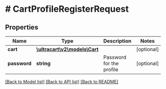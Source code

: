 # # CartProfileRegisterRequest

## Properties

Name | Type | Description | Notes
------------ | ------------- | ------------- | -------------
**cart** | [**\ultracart\v2\models\Cart**](Cart.md) |  | [optional]
**password** | **string** | Password for the profile | [optional]

[[Back to Model list]](../../README.md#models) [[Back to API list]](../../README.md#endpoints) [[Back to README]](../../README.md)
